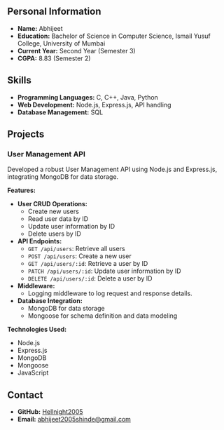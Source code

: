 ## Personal Information

- **Name:** Abhijeet
- **Education:** Bachelor of Science in Computer Science, Ismail Yusuf College, University of Mumbai
- **Current Year:** Second Year (Semester 3)
- **CGPA:** 8.83 (Semester 2)

## Skills

- **Programming Languages:** C, C++, Java, Python
- **Web Development:** Node.js, Express.js, API handling
- **Database Management:** SQL

## Projects

### User Management API

Developed a robust User Management API using Node.js and Express.js, integrating MongoDB for data storage.

**Features:**

- **User CRUD Operations:**
  - Create new users
  - Read user data by ID
  - Update user information by ID
  - Delete users by ID
- **API Endpoints:**
  - `GET /api/users`: Retrieve all users
  - `POST /api/users`: Create a new user
  - `GET /api/users/:id`: Retrieve a user by ID
  - `PATCH /api/users/:id`: Update user information by ID
  - `DELETE /api/users/:id`: Delete a user by ID
- **Middleware:**
  - Logging middleware to log request and response details.
- **Database Integration:**
  - MongoDB for data storage
  - Mongoose for schema definition and data modeling

**Technologies Used:**

- Node.js
- Express.js
- MongoDB
- Mongoose
- JavaScript

## Contact

- **GitHub:** [Hellnight2005](https://github.com/Hellnight2005)
- **Email:** abhijeet2005shinde@gmail.com
